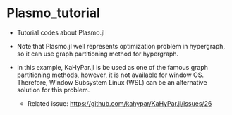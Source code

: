 # Plasmo_tutorial
* Tutorial codes about Plasmo.jl

* Note that Plasmo.jl well represents optimization problem in hypergraph, so it can use graph partitioning method for hypergraph. 
* In this example, KaHyPar.jl is be used as one of the famous graph partitioning methods, however, it is not available for window OS. Therefore, Window Subsystem Linux (WSL) can be an alternative solution for this problem.
    * Related issue: https://github.com/kahypar/KaHyPar.jl/issues/26
